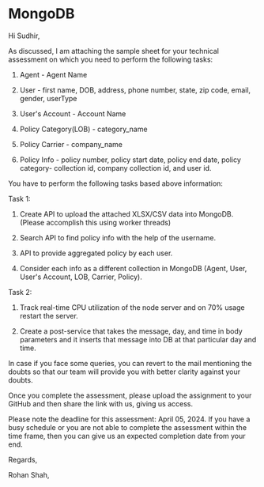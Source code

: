 # MongoDB
Hi Sudhir,

As discussed, I am attaching the sample sheet for your technical assessment on which you need to perform the following tasks:

 

1) Agent - Agent Name

2) User - first name, DOB, address, phone number, state, zip code, email, gender, userType

3) User's Account - Account Name

4) Policy Category(LOB) - category_name

5) Policy Carrier - company_name

6) Policy Info -  policy number, policy start date, policy end date, policy category- collection id, company collection id, and user id.

 

You have to perform the following tasks based above information:

 

Task 1:

1) Create API to upload the attached XLSX/CSV data into MongoDB. (Please accomplish this using worker threads)

2) Search API to find policy info with the help of the username.

3) API to provide aggregated policy by each user.

4) Consider each info as a different collection in MongoDB (Agent, User, User's Account, LOB, Carrier, Policy).

 

Task 2:

1) Track real-time CPU utilization of the node server and on 70% usage restart the server.

2) Create a post-service that takes the message, day, and time in body parameters and it inserts that message into DB at that particular day and time.

In case if you face some queries, you can revert to the mail mentioning the doubts so that our team will provide you with better clarity against your doubts.

 

Once you complete the assessment, please upload the assignment to your GitHub and then share the link with us, giving us access.

 

Please note the deadline for this assessment: April 05, 2024. If you have a busy schedule or you are not able to complete the assessment within the time frame, then you can give us an expected completion date from your end.

Regards,

Rohan Shah,
